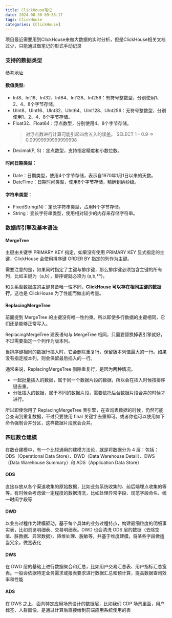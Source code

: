 ```yaml
---
title: ClickHouse笔记
date: 2024-08-30 09:38:17
tags: ClickHouse
categories: [ClickHouse]
---
```


项目最近需要用到ClickHouse来做大数据的实时分析，但是ClickHouse相关文档过少，只能通过做笔记的形式手动记录

### 支持的数据类型

[参考地址](https://clickhouse.com/docs/zh/sql-reference/data-types "ClickHouse数据类型")

#### 数值类型:

+ Int8、Int16、Int32、Int64、Int128、Int256：有符号整数型，分别使用1、2、4、8个字节存储。
+ UInt8、UInt16、UInt32、UInt64、UInt128、UInt256：无符号整数型，分别使用1、2、4、8个字节存储。
+ Float32、Float64：浮点数型，分别使用4、8个字节存储。
    > 对浮点数进行计算可能引起四舍五入的误差。
    > SELECT 1 - 0.9  => 0.09999999999999998
+ Decimal(P, S)：定点数型，支持指定精度和小数位数。

#### 时间日期类型：

+ Date：日期类型，使用4个字节存储，表示自1970年1月1日以来的天数。
+ DateTime：日期时间类型，使用8个字节存储，精确到纳秒级。

#### 字符串类型：

+ FixedString(N)：定长字符串类型，占用N个字节存储。
+ String：变长字符串类型，使用相对较少的内存来存储字符串。

<!-- more -->

### 数据库引擎及基本语法

#### MergeTree

主键由关键字 PRIMARY KEY 指定，如果没有使用 PRIMARY KEY 显式指定的主键，ClickHouse 会使用排序键 ORDER BY 指定的列作为主键。

需要注意的是，如果同时指定了主键与排序键，那么排序键必须包含主键的所有列，比如主键为（a,b），排序键就必须为 (a,b,**)。

和关系型数据库的主键具备唯一性不同，**ClickHouse 可以存在相同主键的数据行**。这也是 ClickHouse 为了性能而做出的考量。

#### ReplacingMergeTree

前面提到 MergeTree 的主键没有唯一性约束。所以即使多行数据的主键相同，它们还是能够正常写入。

ReplacingMergeTree 建表语句与 MergeTree 相同，只需要替换掉表引擎就好，不过需要指定一个列作为版本列。

当排序键相同的数据行插入时，它会删除重复行，保留版本列值最大的一行。如果没有指定版本列，则会保留最后插入的一行。

通常来说，ReplacingMergeTree 删除重复行，是因为两种情况。

+ 一起批量插入的数据，属于同一个数据片段的数据，所以会在插入时候按排序键去重。
+ 分批插入的数据，属于不同的数据片段，需要依托后台数据片段合并的时候才进行。

所以即使你用了 ReplacingMergeTree 表引擎，在查询表数据的时候，仍然可能会查询到重复数据，不过只要使用 final 关键字去重即可。或者你也可以使用如下命令强制合并分区，这样数据片段就会合并。

### 四层数仓建模

在数仓建模中，有一个比较通用的建模方法论，就是将数据分为 4 层：包括：ODS（Operational Data Store）、DWD（Data Warehouse Detail）、DWS（Data Warehouse Summary）和 ADS（Application Data Store）

#### ODS

直接存放从各个渠道收集的原始数据，比如业务系统收集的、前后端埋点收集的等等。有时候会考虑做一定程度的数据清洗，比如处理异常字段、规范字段命名、统一时间字段等

#### DWD

以业务过程作为建模驱动，基于每个具体的业务过程特点，构建最细粒度的明细事实表，比如浏览明细表、交易明细表。DWD 也会清洗 ODS 层的数据（去除空值、脏数据、异常数据）、降维处理、脱敏等，并基于维度建模，将某些字段做适当冗余，做宽表化

#### DWS

在 DWD 层的基础上进行数据聚合和汇总，比如用户交易汇总表、用户指标汇总宽表。一般会依据特定业务需求或报表要求进行数据汇总和预计算，提高数据查询效率和性能

#### ADS

在 DWS 之上，面向特定应用场景设计的数据层，比如我们 CDP 场景里面，用户标签、人群画像，是通过计算后直接给到前端应用系统使用的表

